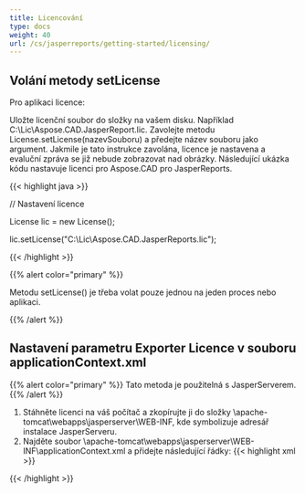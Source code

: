 ```yaml
---
title: Licencování
type: docs
weight: 40
url: /cs/jasperreports/getting-started/licensing/
---
```

## **Volání metody setLicense**
Pro aplikaci licence:

Uložte licenční soubor do složky na vašem disku. Například C:\Lic\Aspose.CAD.JasperReport.lic. 
Zavolejte metodu License.setLicense(nazevSouboru) a předejte název souboru jako argument. Jakmile je tato instrukce zavolána, licence je nastavena a evaluční zpráva se již nebude zobrazovat nad obrázky.
Následující ukázka kódu nastavuje licenci pro Aspose.CAD pro JasperReports.

{{< highlight java >}}

// Nastavení licence 

License lic = new License();

lic.setLicense("C:\Lic\Aspose.CAD.JasperReports.lic");

{{< /highlight >}}

{{% alert color="primary" %}}

Metodu setLicense() je třeba volat pouze jednou na jeden proces nebo aplikaci.

{{% /alert %}}

## **Nastavení parametru Exporter Licence v souboru applicationContext.xml**
{{% alert color="primary" %}}
Tato metoda je použitelná s JasperServerem.
{{% /alert %}}
1. Stáhněte licenci na váš počítač a zkopírujte ji do složky \apache-tomcat\webapps\jasperserver\WEB-INF, kde symbolizuje adresář instalace JasperServeru.
2. Najděte soubor \apache-tomcat\webapps\jasperserver\WEB-INF\applicationContext.xml a přidejte následující řádky:
{{< highlight xml >}}
<bean id="jpgExportParameters" class="com.aspose.cad.jasperreports.jpg.ASJpegExportParametersBean">
    <property name="license" value="C:\jasperserver-7.6\apache-tomcat\webapps\jasperserver\WEB-INFAspose.CAD.JasperReports.lic"/>
</bean>
{{< /highlight >}}
